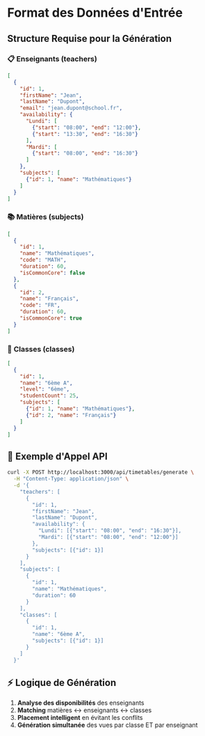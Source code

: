 # Format des Données d'Entrée

## Structure Requise pour la Génération

### 📋 **Enseignants** (teachers)
```json
[
  {
    "id": 1,
    "firstName": "Jean",
    "lastName": "Dupont",
    "email": "jean.dupont@school.fr",
    "availability": {
      "Lundi": [
        {"start": "08:00", "end": "12:00"},
        {"start": "13:30", "end": "16:30"}
      ],
      "Mardi": [
        {"start": "08:00", "end": "16:30"}
      ]
    },
    "subjects": [
      {"id": 1, "name": "Mathématiques"}
    ]
  }
]
```

### 📚 **Matières** (subjects)
```json
[
  {
    "id": 1,
    "name": "Mathématiques",
    "code": "MATH",
    "duration": 60,
    "isCommonCore": false
  },
  {
    "id": 2,
    "name": "Français",
    "code": "FR",
    "duration": 60,
    "isCommonCore": true
  }
]
```

### 🏫 **Classes** (classes)
```json
[
  {
    "id": 1,
    "name": "6ème A",
    "level": "6ème",
    "studentCount": 25,
    "subjects": [
      {"id": 1, "name": "Mathématiques"},
      {"id": 2, "name": "Français"}
    ]
  }
]
```

## 🚀 Exemple d'Appel API

```bash
curl -X POST http://localhost:3000/api/timetables/generate \
  -H "Content-Type: application/json" \
  -d '{
    "teachers": [
      {
        "id": 1,
        "firstName": "Jean",
        "lastName": "Dupont",
        "availability": {
          "Lundi": [{"start": "08:00", "end": "16:30"}],
          "Mardi": [{"start": "08:00", "end": "12:00"}]
        },
        "subjects": [{"id": 1}]
      }
    ],
    "subjects": [
      {
        "id": 1,
        "name": "Mathématiques",
        "duration": 60
      }
    ],
    "classes": [
      {
        "id": 1,
        "name": "6ème A",
        "subjects": [{"id": 1}]
      }
    ]
  }'
```

## ⚡ Logique de Génération

1. **Analyse des disponibilités** des enseignants
2. **Matching** matières ↔ enseignants ↔ classes
3. **Placement intelligent** en évitant les conflits
4. **Génération simultanée** des vues par classe ET par enseignant